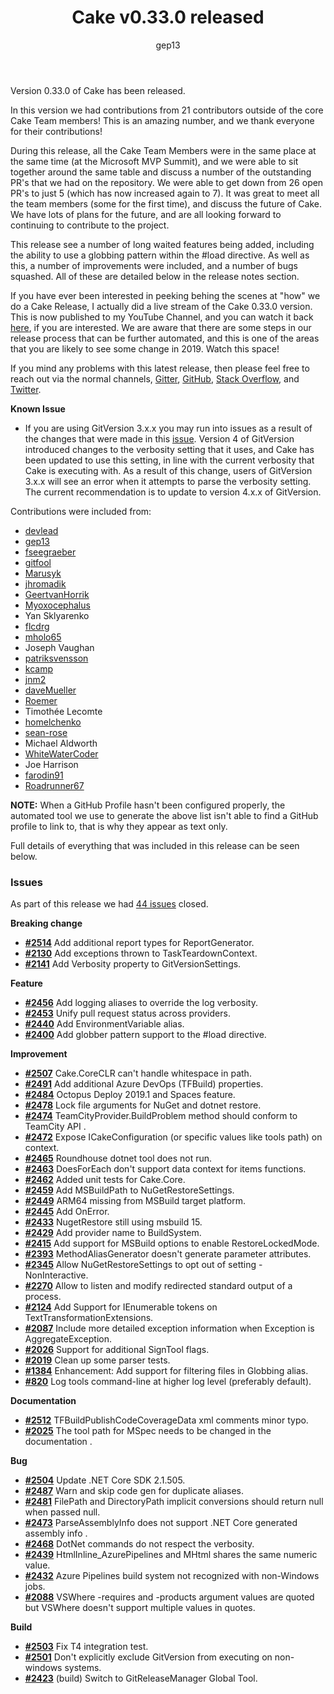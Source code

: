 ﻿---
title: Cake v0.33.0 released
category: Release Notes
author: gep13
---

Version 0.33.0 of Cake has been released.

In this version we had contributions from 21 contributors outside of the core Cake Team members!  This is an amazing number, and we thank everyone for their contributions!

During this release, all the Cake Team Members were in the same place at the same time (at the Microsoft MVP Summit), and we were able to sit together around the same table and discuss a number of the outstanding PR's that we had on the repository.  We were able to get down from 26 open PR's to just 5 (which has now increased again to 7).  It was great to meet all the team members (some for the first time), and discuss the future of Cake.  We have lots of plans for the future, and are all looking forward to continuing to contribute to the project.

This release see a number of long waited features being added, including the ability to use a globbing pattern within the #load directive.  As well as this, a number of improvements were included, and a number of bugs squashed.  All of these are detailed below in the release notes section.

If you have ever been interested in peeking behing the scenes at "how" we do a Cake Release, I actually did a live stream of the Cake 0.33.0 version.  This is now published to my YouTube Channel, and you can watch it back [here](https://t.co/jlSwcK3se7), if you are interested.  We are aware that there are some steps in our release process that can be further automated, and this is one of the areas that you are likely to see some change in 2019.  Watch this space!

If you mind any problems with this latest release, then please feel free to reach out via the normal channels, [Gitter](https://gitter.im/cake-build/cake), [GitHub](https://github.com/cake-build/cake), [Stack Overflow](https://stackoverflow.com/questions/tagged/cakebuild), and [Twitter](https://twitter.com/cakebuildnet).

**Known Issue**

* If you are using GitVersion 3.x.x you may run into issues as a result of the changes that were made in this [issue](https://github.com/cake-build/cake/issues/2141).  Version 4 of GitVersion introduced changes to the verbosity setting that it uses, and Cake has been updated to use this setting, in line with the current verbosity that Cake is executing with.  As a result of this change, users of GitVersion 3.x.x will see an error when it attempts to parse the verbosity setting.  The current recommendation is to update to version 4.x.x of GitVersion.

Contributions were included from:

- [devlead](https://github.com/devlead)
- [gep13](https://github.com/gep13)
- [fseegraeber](https://github.com/fseegraeber)
- [gitfool](https://github.com/gitfool)
- [Marusyk](https://github.com/Marusyk)
- [jhromadik](https://github.com/jhromadik)
- [GeertvanHorrik](https://github.com/GeertvanHorrik)
- [Myoxocephalus](https://github.com/Myoxocephalus)
- Yan Sklyarenko
- [flcdrg](https://github.com/flcdrg)
- [mholo65](https://github.com/mholo65)
- Joseph Vaughan
- [patriksvensson](https://github.com/patriksvensson)
- [kcamp](https://github.com/kcamp)
- [jnm2](https://github.com/jnm2)
- [daveMueller](https://github.com/daveMueller)
- [Roemer](https://github.com/Roemer)
- Timothée Lecomte
- [homelchenko](https://github.com/homelchenko)
- [sean-rose](https://github.com/sean-rose)
- Michael Aldworth
- [WhiteWaterCoder](https://github.com/WhiteWaterCoder)
- Joe Harrison
- [farodin91](https://github.com/farodin91)
- [Roadrunner67](https://github.com/Roadrunner67)

**NOTE:** When a GitHub Profile hasn't been configured properly, the automated tool we use to generate the above list isn't able to find a GitHub profile to link to, that is why they appear as text only.

Full details of everything that was included in this release can be seen below.

<!--excerpt-->

### Issues

As part of this release we had [44 issues](https://github.com/cake-build/cake/milestone/57?closed=1) closed.

__Breaking change__

- [__#2514__](https://github.com/cake-build/cake/issues/2514) Add additional report types for ReportGenerator.
- [__#2130__](https://github.com/cake-build/cake/issues/2130) Add exceptions thrown to TaskTeardownContext.
- [__#2141__](https://github.com/cake-build/cake/issues/2141) Add Verbosity property to GitVersionSettings.

__Feature__

- [__#2456__](https://github.com/cake-build/cake/issues/2456) Add logging aliases to override the log verbosity.
- [__#2453__](https://github.com/cake-build/cake/issues/2453) Unify pull request status across providers.
- [__#2440__](https://github.com/cake-build/cake/issues/2440) Add EnvironmentVariable<T> alias.
- [__#2400__](https://github.com/cake-build/cake/issues/2400) Add globber pattern support to the #load directive.

__Improvement__

- [__#2507__](https://github.com/cake-build/cake/issues/2507) Cake.CoreCLR can't handle whitespace in path.
- [__#2491__](https://github.com/cake-build/cake/issues/2491) Add additional Azure DevOps (TFBuild) properties.
- [__#2484__](https://github.com/cake-build/cake/issues/2484) Octopus Deploy 2019.1 and Spaces feature.
- [__#2478__](https://github.com/cake-build/cake/issues/2478) Lock file arguments for NuGet and dotnet restore.
- [__#2474__](https://github.com/cake-build/cake/issues/2474) TeamCityProvider.BuildProblem method should conform to TeamCity API .
- [__#2472__](https://github.com/cake-build/cake/issues/2472) Expose ICakeConfiguration (or specific values like tools path) on context.
- [__#2465__](https://github.com/cake-build/cake/issues/2465) Roundhouse dotnet tool does not run.
- [__#2463__](https://github.com/cake-build/cake/issues/2463) DoesForEach don't support data context for items functions.
- [__#2462__](https://github.com/cake-build/cake/pull/2462) Added unit tests for Cake.Core.
- [__#2459__](https://github.com/cake-build/cake/issues/2459) Add MSBuildPath to NuGetRestoreSettings.
- [__#2449__](https://github.com/cake-build/cake/issues/2449) ARM64 missing from MSBuild target platform.
- [__#2445__](https://github.com/cake-build/cake/issues/2445) Add OnError<TData>.
- [__#2433__](https://github.com/cake-build/cake/issues/2433) NugetRestore still using msbuild 15.
- [__#2429__](https://github.com/cake-build/cake/issues/2429) Add provider name to BuildSystem.
- [__#2415__](https://github.com/cake-build/cake/issues/2415) Add support for MSBuild options to enable RestoreLockedMode.
- [__#2393__](https://github.com/cake-build/cake/issues/2393) MethodAliasGenerator doesn't generate parameter attributes.
- [__#2345__](https://github.com/cake-build/cake/issues/2345) Allow NuGetRestoreSettings to opt out of setting -NonInteractive.
- [__#2270__](https://github.com/cake-build/cake/issues/2270) Allow to listen and modify redirected standard output of a process.
- [__#2124__](https://github.com/cake-build/cake/pull/2124) Add Support for IEnumerable tokens on TextTransformationExtensions.
- [__#2087__](https://github.com/cake-build/cake/issues/2087) Include more detailed exception information when Exception is AggregateException.
- [__#2026__](https://github.com/cake-build/cake/issues/2026) Support for additional SignTool flags.
- [__#2019__](https://github.com/cake-build/cake/pull/2019) Clean up some parser tests.
- [__#1384__](https://github.com/cake-build/cake/issues/1384) Enhancement: Add support for filtering files in Globbing alias.
- [__#820__](https://github.com/cake-build/cake/issues/820) Log tools command-line at higher log level (preferably default).

__Documentation__

- [__#2512__](https://github.com/cake-build/cake/issues/2512) TFBuildPublishCodeCoverageData xml comments minor typo.
- [__#2025__](https://github.com/cake-build/cake/issues/2025) The tool path for MSpec needs to be changed in the documentation .

__Bug__

- [__#2504__](https://github.com/cake-build/cake/issues/2504) Update .NET Core SDK 2.1.505.
- [__#2487__](https://github.com/cake-build/cake/issues/2487) Warn and skip code gen for duplicate aliases.
- [__#2481__](https://github.com/cake-build/cake/issues/2481) FilePath and DirectoryPath implicit conversions should return null when passed null.
- [__#2473__](https://github.com/cake-build/cake/issues/2473) ParseAssemblyInfo does not support .NET Core generated assembly info .
- [__#2468__](https://github.com/cake-build/cake/issues/2468) DotNet commands do not respect the verbosity.
- [__#2439__](https://github.com/cake-build/cake/issues/2439) HtmlInline_AzurePipelines and MHtml shares the same numeric value.
- [__#2432__](https://github.com/cake-build/cake/issues/2432) Azure Pipelines build system not recognized with non-Windows jobs.
- [__#2088__](https://github.com/cake-build/cake/issues/2088) VSWhere -requires and -products argument values are quoted but VSWhere doesn't support multiple values in quotes.

__Build__

- [__#2503__](https://github.com/cake-build/cake/issues/2503) Fix T4 integration test.
- [__#2501__](https://github.com/cake-build/cake/issues/2501) Don't explicitly exclude GitVersion from executing on non-windows systems.
- [__#2423__](https://github.com/cake-build/cake/pull/2423) (build) Switch to GitReleaseManager Global Tool.
